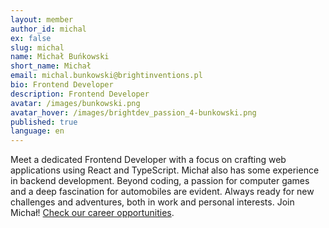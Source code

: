 ```yaml
---
layout: member
author_id: michal
ex: false
slug: michal
name: Michał Buńkowski
short_name: Michał
email: michal.bunkowski@brightinventions.pl
bio: Frontend Developer
description: Frontend Developer
avatar: /images/bunkowski.png
avatar_hover: /images/brightdev_passion_4-bunkowski.png
published: true
language: en
---
```

Meet a dedicated Frontend Developer with a focus on crafting web applications using React and TypeScript. Michał also has some experience in backend development. Beyond coding, a passion for computer games and a deep fascination for automobiles are evident. Always ready for new challenges and adventures, both in work and personal interests. Join Michał! [Check our career opportunities](https://brightinventions.pl/career).